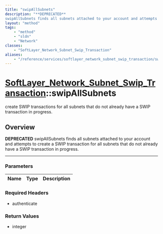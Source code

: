 ```yaml
---
title: "swipAllSubnets"
description: "**DEPRECATED**
swipAllSubnets finds all subnets attached to your account and attempts to create a SWIP transaction for a... "
layout: "method"
tags:
    - "method"
    - "sldn"
    - "Network"
classes:
    - "SoftLayer_Network_Subnet_Swip_Transaction"
aliases:
    - "/reference/services/softlayer_network_subnet_swip_transaction/swipAllSubnets"
---
```

# [SoftLayer_Network_Subnet_Swip_Transaction](/reference/services/SoftLayer_Network_Subnet_Swip_Transaction)::swipAllSubnets

create SWIP transactions for all subnets that do not already have a SWIP transaction in progress.


## Overview 

**DEPRECATED**
swipAllSubnets finds all subnets attached to your account and attempts to create a SWIP transaction for all subnets that do not already have a SWIP transaction in progress. 

-----

### Parameters 
|Name | Type | Description |
| --- | --- | --- |


### Required Headers
* authenticate


### Return Values
* integer




